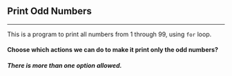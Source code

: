 ## Print Odd Numbers
***
This is a program to print all numbers from 1 through 99, using `for` loop.
#### Choose which actions we can do to make it print only the odd numbers?

##### There is more than one option allowed.
